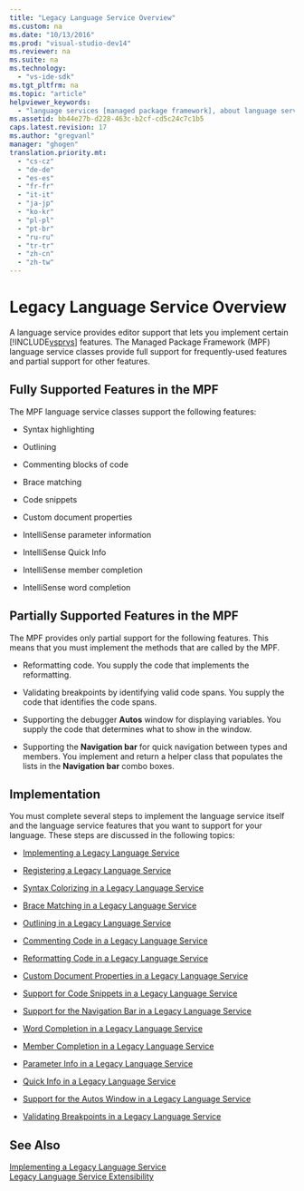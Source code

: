 ```yaml
---
title: "Legacy Language Service Overview"
ms.custom: na
ms.date: "10/13/2016"
ms.prod: "visual-studio-dev14"
ms.reviewer: na
ms.suite: na
ms.technology: 
  - "vs-ide-sdk"
ms.tgt_pltfrm: na
ms.topic: "article"
helpviewer_keywords: 
  - "language services [managed package framework], about language services"
ms.assetid: bb44e27b-d228-463c-b2cf-cd5c24c7c1b5
caps.latest.revision: 17
ms.author: "gregvanl"
manager: "ghogen"
translation.priority.mt: 
  - "cs-cz"
  - "de-de"
  - "es-es"
  - "fr-fr"
  - "it-it"
  - "ja-jp"
  - "ko-kr"
  - "pl-pl"
  - "pt-br"
  - "ru-ru"
  - "tr-tr"
  - "zh-cn"
  - "zh-tw"
---
```

# Legacy Language Service Overview
A language service provides editor support that lets you implement certain [!INCLUDE[vsprvs](../codequality/includes/vsprvs_md.md)] features. The Managed Package Framework (MPF) language service classes provide full support for frequently-used features and partial support for other features.  
  
## Fully Supported Features in the MPF  
 The MPF language service classes support the following features:  
  
-   Syntax highlighting  
  
-   Outlining  
  
-   Commenting blocks of code  
  
-   Brace matching  
  
-   Code snippets  
  
-   Custom document properties  
  
-   IntelliSense parameter information  
  
-   IntelliSense Quick Info  
  
-   IntelliSense member completion  
  
-   IntelliSense word completion  
  
## Partially Supported Features in the MPF  
 The MPF provides only partial support for the following features. This means that you must implement the methods that are called by the MPF.  
  
-   Reformatting code. You supply the code that implements the reformatting.  
  
-   Validating breakpoints by identifying valid code spans. You supply the code that identifies the code spans.  
  
-   Supporting the debugger **Autos** window for displaying variables. You supply the code that determines what to show in the window.  
  
-   Supporting the **Navigation bar** for quick navigation between types and members. You implement and return a helper class that populates the lists in the **Navigation bar** combo boxes.  
  
## Implementation  
 You must complete several steps to implement the language service itself and the language service features that you want to support for your language. These steps are discussed in the following topics:  
  
-   [Implementing a Legacy Language Service](../extensibility/implementing-a-legacy-language-service2.md)  
  
-   [Registering a Legacy Language Service](../extensibility/registering-a-legacy-language-service1.md)  
  
-   [Syntax Colorizing in a Legacy Language Service](../extensibility/syntax-colorizing-in-a-legacy-language-service.md)  
  
-   [Brace Matching in a Legacy Language Service](../extensibility/brace-matching-in-a-legacy-language-service.md)  
  
-   [Outlining in a Legacy Language Service](../extensibility/outlining-in-a-legacy-language-service.md)  
  
-   [Commenting Code in a Legacy Language Service](../extensibility/commenting-code-in-a-legacy-language-service.md)  
  
-   [Reformatting Code in a Legacy Language Service](../extensibility/reformatting-code-in-a-legacy-language-service.md)  
  
-   [Custom Document Properties in a Legacy Language Service](../extensibility/custom-document-properties-in-a-legacy-language-service.md)  
  
-   [Support for Code Snippets in a Legacy Language Service](../extensibility/support-for-code-snippets-in-a-legacy-language-service.md)  
  
-   [Support for the Navigation Bar in a Legacy Language Service](../extensibility/support-for-the-navigation-bar-in-a-legacy-language-service.md)  
  
-   [Word Completion in a Legacy Language Service](../extensibility/word-completion-in-a-legacy-language-service.md)  
  
-   [Member Completion in a Legacy Language Service](../extensibility/member-completion-in-a-legacy-language-service.md)  
  
-   [Parameter Info in a Legacy Language Service](../extensibility/parameter-info-in-a-legacy-language-service2.md)  
  
-   [Quick Info in a Legacy Language Service](../extensibility/quick-info-in-a-legacy-language-service.md)  
  
-   [Support for the Autos Window in a Legacy Language Service](../extensibility/support-for-the-autos-window-in-a-legacy-language-service.md)  
  
-   [Validating Breakpoints in a Legacy Language Service](../extensibility/validating-breakpoints-in-a-legacy-language-service.md)  
  
## See Also  
 [Implementing a Legacy Language Service](../extensibility/implementing-a-legacy-language-service1.md)   
 [Legacy Language Service Extensibility](../extensibility/legacy-language-service-extensibility.md)